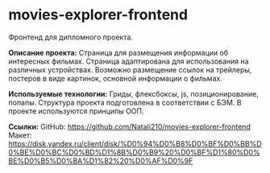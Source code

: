 # movies-explorer-frontend
Фронтенд для дипломного проекта.

**Описание проекта:**
Страница для размещения информации об интересных фильмах. Страница адаптирована для использования на различных устройствах. Возможно размещение ссылок на трейлеры, постеров в виде картинок, основной информации о фильмах. 

**Используемые технологии:**
Гриды, флексбоксы, js, позиционирование, попапы. Структура проекта подготовлена в соответствии с БЭМ. В проекте используются принципы ООП.

**Ссылки:**
GitHub: https://github.com/Natali210/movies-explorer-frontend
Макет: https://disk.yandex.ru/client/disk/%D0%94%D0%B8%D0%BF%D0%BB%D0%BE%D0%BC%D0%BD%D1%8B%D0%B9%20%D0%BF%D1%80%D0%BE%D0%B5%D0%BA%D1%82%20%D0%AF%D0%9F